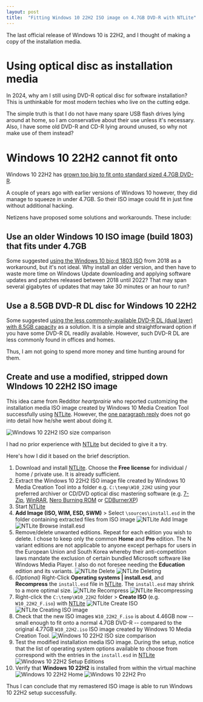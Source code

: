 ```yaml
---
layout: post
title:  "Fitting Windows 10 22H2 ISO image on 4.7GB DVD-R with NTLite"
---
```


The last official release of Windows 10 is 22H2, and I thought of making a copy
of the installation media.

# Using optical disc as installation media

In 2024, why am I still using DVD-R optical disc for software installation? This
is unthinkable for most modern techies who live on the cutting edge.

The simple truth is that I do not have many spare USB flash drives lying around 
at home, so I am conservative about their use unless it's necessary. Also, I 
have some old DVD-R and CD-R lying around unused, so why not make use of them 
instead?

# Windows 10 22H2 cannot fit onto 

Windows 10 22H2 has [grown too big to fit onto standard sized 4.7GB DVD-R][build-1803]. 

A couple of years ago with earlier versions of Windows 10 however, they did 
manage to squeeze in under 4.7GB. So their ISO image could fit in just fine 
without additional hacking.

Netizens have proposed some solutions and workarounds. These include:

## Use an older Windows 10 ISO image (build 1803) that fits under 4.7GB

Some suggested [using the Windows 10 bio;d 1803 ISO][build-1803] from 2018 as a 
workaround, but it's not ideal. Why install an older version, and then have to 
waste more time on Windows Update downloading and applying software updates and 
patches released between 2018 until 2022? That may span several gigabytes of 
updates that may take 30 minutes or an hour to run?

## Use a 8.5GB DVD-R DL disc for Windows 10 22H2

Some suggested [using the less commonly-available DVD-R DL (dual layer) with 8.5GB capacity][dvd-r-dl] 
as a solution. It is a simple and straightforward option if you have some 
DVD-R DL readily available. However, such DVD-R DL are less commonly found in 
offices and homes.

Thus, I am not going to spend more money and time hunting around for them.

## Create and use a modified, stripped down WIndows 10 22H2 ISO image

This idea came from Redditor *heartprairie* who reported customizing the
installation media ISO image created by Windows 10 Media Creation Tool 
successfully using [NTLite][ntlite]. However, the [one paragraph reply][heartprairie] 
does not go into detail how he/she went about doing it.

![Windows 10 22H2 ISO size comparison](/blog/assets/images/2024-02-29-w10-22h2-dvd-r-ntlite.png)

I had no prior experience with [NTLite][ntlite] but decided to give it a try.

Here's how I did it based on the brief description.

1. Download and install [NTLite][ntlite]. Choose the **Free license** for 
   individual / home / private use. It is already sufficient.
2. Extract the Windows 10 22H2 ISO image file created by Windows 10 Media 
   Creation Tool into a folder e.g. `C:\temp\W10_22H2` using your preferred 
   archiver or CD/DVD optical disc mastering software (e.g. [7-Zip][7-zip], 
   [WinRAR][winrar], [Nero Burning ROM][nero] or [CDBurnerXP][cdburnerxp])
3. Start [NTLite][ntlite]
4. **Add Image (ISO, WIM, ESD, SWM)** > Select `\sources\install.esd` in the 
   folder containing extracted files from ISO image
   ![NTLite Add Image](/blog/assets/images/2024-02-29-w10-22h2-ntlite-add.png)
   ![NTLite Browse install.esd](/blog/assets/images/2024-02-29-w10-22h2-ntlite-browse-install-esd.png)
5. Remove/delete unwanted editions. Repeat for each edition you wish to delete.
   I chose to keep only the common **Home** and **Pro** edition. The N variant 
   editions are not applicable to anyone except perhaps for users in the 
   European Union and South Korea whereby their anti-competition laws mandate 
   the exclusion of certain bundled Microsoft software like Windows Media 
   Player. I also do not foresee needing the **Education** edition and its 
   variants.
   ![NTLite Delete](/blog/assets/images/2024-02-29-w10-22h2-ntlite-delete.png)
   ![NTLite Deleting](/blog/assets/images/2024-02-29-w10-22h2-ntlite-install-esd-deleting.png)
6. *(Optional)* Right-Click **Operating systems | install.esd**, and 
   **Recompress** the `install.esd` file in [NTLite][ntlite]. The `install.esd` 
   may shrink to a more optimal size.
   ![NTLite Recompress](/blog/assets/images/2024-02-29-w10-22h2-ntlite-recompress.png)
   ![NTLite Recompressing](/blog/assets/images/2024-02-29-w10-22h2-ntlite-recompress-esd.png)
7. Right-click the `C:\temp\W10_22H2` folder > **Create ISO** (e.g. 
   `W10_22H2_F.iso`) with [NTLite][ntlite]
   ![NTLite Create ISO](/blog/assets/images/2024-02-29-w10-22h2-ntlite-iso-create.png)
   ![NTLite Creating ISO image](/blog/assets/images/2024-02-29-w10-22h2-ntlite-iso-creating.png)
8. Check that the new ISO images `W10_22H2_F.iso` is about 4.46GB now -- small 
   enough to fit onto a normal 4.7GB DVD-R -- compared to the original 4.77GB 
   `W10_22H2.iso` ISO image created by Windows 10 Media Creation Tool.
   ![Windows 10 22H2 ISO size comparison](/blog/assets/images/2024-02-29-w10-22h2-iso-size.png)
9. Test the modified installation media ISO image. During the setup, notice 
   that the list of operating system options available to choose from 
   correspond with the entries in the `install.esd` in [NTLite][ntlite]
   ![Windows 10 22H2 Setup Editions](/blog/assets/images/2024-02-29-w10-22h2-setup-editions.png)
10. Verify that **Windows 10 22H2** is installed from within the virtual machine
    ![Windows 10 22H2 Home](/blog/assets/images/2024-02-29-w10-22h2-home.png)
    ![Windows 10 22H2 Pro](/blog/assets/images/2024-02-29-w10-22h2-pro.png)
   
Thus I can conclude that my remastered ISO image is able to run Windows 10 22H2 
setup successfully.

[build-1803]: https://www.reddit.com/r/Windows10/comments/ydyks8/if_you_need_to_install_windows_10_via_dvd/
[dvd-r-dl]: https://www.reddit.com/r/windows/comments/jh8obu/bug_windows_10_media_creation_tools_iso_files_for/
[heartprairie]: https://www.reddit.com/r/Windows10/comments/ydyks8/comment/iu17jri/
[ntlite]: https://www.ntlite.com/
[7-zip]: https://www.7-zip.org/
[winrar]: https://www.win-rar.com/open-iso-file.html
[nero]: https://www.nero.com/eng/products/nero-burning-rom/
[cdburnerxp]: https://cdburnerxp.se/en/home



